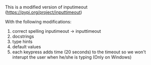 This is a modified version of inputimeout (https://pypi.org/project/inputtimeout)

With the following modifications:
1. correct spelling inputimeout -> inputtimeout
2. docstrings
3. type hints
4. default values
5. each keypress adds time (20 seconds) to the timeout so we won't interupt the user when he/she is typing (Only on Windows)
